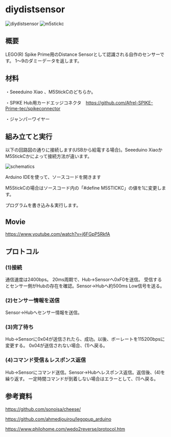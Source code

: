 # diydistsensor

![diydistsensor](https://user-images.githubusercontent.com/5597377/125673593-851458ac-01b9-4ab9-953b-776fc8dae487.jpg)
![m5stickc](https://user-images.githubusercontent.com/5597377/125725713-0e166bc3-a5ad-4e03-8664-7caa427dabba.jpg)

## 概要
LEGO(R) Spike Prime用のDistance Sensorとして認識される自作のセンサーです。
1～9のダミーデータを返します。

## 材料
・Seeeduino Xiao 、M5StickCのどちらか。

・SPIKE Hub用カードエッジコネクタ　https://github.com/Afrel-SPIKE-Prime-tec/spikeconnector

・ジャンパーワイヤー

## 組み立てと実行

以下の回路図の通りに接続します(USBから給電する場合)。Seeeduino XiaoかM5StickCかによって接続方法が違います。

![schematics](https://user-images.githubusercontent.com/5597377/125725409-42129410-d908-46f4-9ece-034bc2fc9438.png)

Arduino IDEを使って、ソースコードを開きます

M5StickCの場合はソースコード内の「#define M5STICKC」の値を1に変更します。

プログラムを書き込み＆実行します。

## Movie

https://www.youtube.com/watch?v=j6FGpP5RkfA

## プロトコル
### (1)接続
通信速度は2400bps。
20ms周期で、Hub→Sensorへ0xF0を送信。
受信するとセンサー側がHubの存在を確認。Sensor→Hubへ約500ms Low信号を送る。

### (2)センサー情報を送信
Sensor→Hubへセンサー情報を送信。

### (3)完了待ち
Hub→Sensorに0x04が送信されたら、成功。以後、ボーレートを115200bpsに変更する。
0x04が送信されない場合、(1)へ戻る。

### (4)コマンド受信＆レスポンス返信
Hub→Sensorにコマンド送信。Sensor→Hubへレスポンス返信。返信後、(4)を繰り返す。
一定時間コマンドが到着しない場合はエラーとして、(1)へ戻る。

## 参考資料
https://github.com/sonoisa/cheese/

https://github.com/ahmedjouirou/legopup_arduino

https://www.philohome.com/wedo2reverse/protocol.htm
